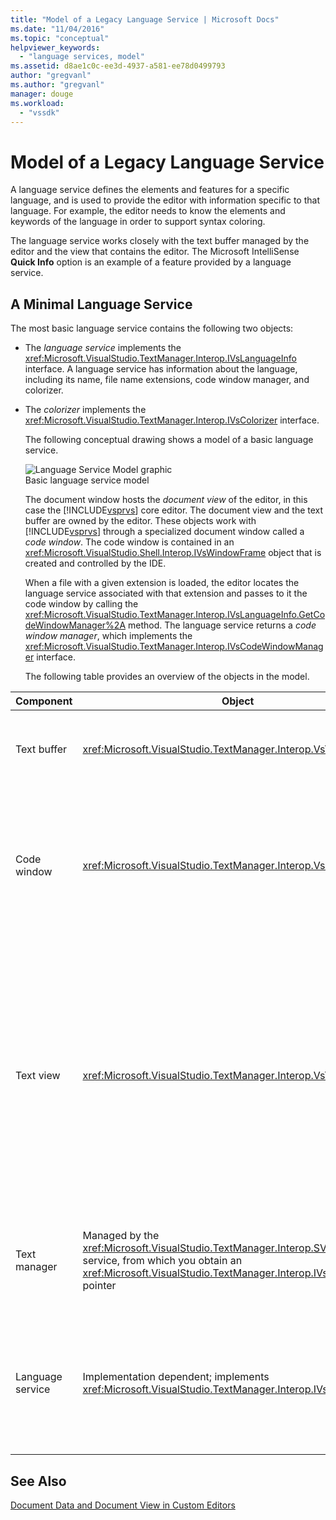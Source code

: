 ```yaml
---
title: "Model of a Legacy Language Service | Microsoft Docs"
ms.date: "11/04/2016"
ms.topic: "conceptual"
helpviewer_keywords: 
  - "language services, model"
ms.assetid: d8ae1c0c-ee3d-4937-a581-ee78d0499793
author: "gregvanl"
ms.author: "gregvanl"
manager: douge
ms.workload: 
  - "vssdk"
---
```

# Model of a Legacy Language Service
A language service defines the elements and features for a specific language, and is used to provide the editor with information specific to that language. For example, the editor needs to know the elements and keywords of the language in order to support syntax coloring.  
  
 The language service works closely with the text buffer managed by the editor and the view that contains the editor. The Microsoft IntelliSense **Quick Info** option is an example of a feature provided by a language service.  
  
## A Minimal Language Service  
 The most basic language service contains the following two objects:  
  
- The *language service* implements the <xref:Microsoft.VisualStudio.TextManager.Interop.IVsLanguageInfo> interface. A language service has information about the language, including its name, file name extensions, code window manager, and colorizer.  
  
- The *colorizer* implements the <xref:Microsoft.VisualStudio.TextManager.Interop.IVsColorizer> interface.  
  
  The following conceptual drawing shows a model of a basic language service.  
  
  ![Language Service Model graphic](../../extensibility/media/vslanguageservicemodel.gif "vsLanguageServiceModel")  
  Basic language service model  
  
  The document window hosts the *document view* of the editor, in this case the [!INCLUDE[vsprvs](../../code-quality/includes/vsprvs_md.md)] core editor. The document view and the text buffer are owned by the editor. These objects work with [!INCLUDE[vsprvs](../../code-quality/includes/vsprvs_md.md)] through a specialized document window called a *code window*. The code window is contained in an <xref:Microsoft.VisualStudio.Shell.Interop.IVsWindowFrame> object that is created and controlled by the IDE.  
  
  When a file with a given extension is loaded, the editor locates the language service associated with that extension and passes to it the code window by calling the <xref:Microsoft.VisualStudio.TextManager.Interop.IVsLanguageInfo.GetCodeWindowManager%2A> method. The language service returns a *code window manager*, which implements the <xref:Microsoft.VisualStudio.TextManager.Interop.IVsCodeWindowManager> interface.  
  
  The following table provides an overview of the objects in the model.  
  
| Component | Object | Function |
|------------------| - | - |
| Text buffer | <xref:Microsoft.VisualStudio.TextManager.Interop.VsTextBuffer> | A Unicode read/write text stream. It is possible for text to use other encodings. |
| Code window | <xref:Microsoft.VisualStudio.TextManager.Interop.VsCodeWindow> | A document window that contains one or more text views. When [!INCLUDE[vsprvs](../../code-quality/includes/vsprvs_md.md)] is in multiple-document interface (MDI) mode, the code window is an MDI child. |
| Text view | <xref:Microsoft.VisualStudio.TextManager.Interop.VsTextView> | A window that lets the user navigate and view text by using the keyboard and mouse. A text view appears to the user as an editor. You can use text views in ordinary editor windows, the Output window, and the Immediate window. Additionally, you can configure one or more text views within a code window. |
| Text manager | Managed by the <xref:Microsoft.VisualStudio.TextManager.Interop.SVsTextManager> service, from which you obtain an <xref:Microsoft.VisualStudio.TextManager.Interop.IVsTextManager> pointer | A component that maintains common information shared by all the components described previously. |
| Language service | Implementation dependent; implements <xref:Microsoft.VisualStudio.TextManager.Interop.IVsLanguageInfo> | An object that provides the editor with language-specific information such as syntax highlighting, statement completion, and brace matching. |
  
## See Also  
 [Document Data and Document View in Custom Editors](../../extensibility/document-data-and-document-view-in-custom-editors.md)